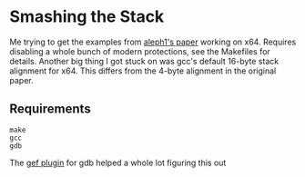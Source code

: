 # Smashing the Stack
Me trying to get the examples from 
[aleph1's paper](https://inst.eecs.berkeley.edu/~cs161/fa08/papers/stack_smashing.pdf)
working on x64. Requires disabling a whole bunch of modern protections, see
the Makefiles for details. Another big thing I got stuck on was gcc's default 
16-byte stack alignment for x64. This differs from the 4-byte alignment in the
original paper.

## Requirements
```
make
gcc
gdb
```

The [gef plugin](https://github.com/hugsy/gef) for gdb helped a whole lot 
figuring this out
